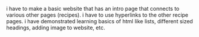 i have to make a basic website that has an intro page that connects to various other pages (recipes).
i have to use hyperlinks to the other recipe pages.
i have demonstrated learning basics of html like lists, different sized headings, adding image to website, etc.